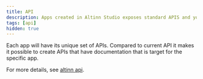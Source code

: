 ```yaml
---
title: API
description: Apps created in Altinn Studio exposes standard APIS and you can add custom API.
tags: [api]
hidden: true
---
```


Each app will have its unique set of APIs. Compared to current API it makes it possible to create APIs that
have documentation that is target for the specific app.

For more details, see [altinn api](/nb/api/).